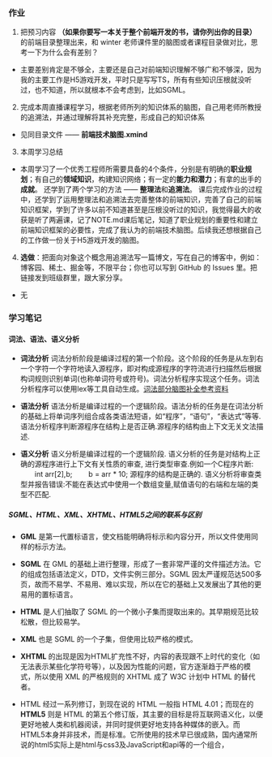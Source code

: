 ### 作业

1. 把预习内容 **（如果你要写一本关于整个前端开发的书，请你列出你的目录）** 的前端目录整理出来，和 winter 老师课件里的脑图或者课程目录做对比，思考一下为什么会有差别？

- 主要差别肯定是不够全，主要还是自己对前端知识理解不够广和不够深，因为我的主要工作是H5游戏开发，平时只是写写TS，所有有些知识压根就没听过，也不知道，所以就根本不会考虑到，比如SGML。

2. 完成本周直播课程学习，根据老师所列的知识体系的脑图，自己用老师所教授的追溯法，并通过理解将其补充完整，形成自己的知识体系

- 见同目录文件 —— **前端技术脑图.xmind**

3. 本周学习总结

- 本周学习了一个优秀工程师所需要具备的4个条件，分别是有明确的**职业规划**；有自己的**领域知识**，构建知识网络；有一定的**能力和潜力**；有拿的出手的**成就**。
还学到了两个学习的方法 —— **整理法**和**追溯法**。
课后完成作业的过程中，还学到了运用整理法和追溯法去完善整体的前端知识，完善了自己的前端知识框架，学到了许多以前不知道甚至是压根没听过的知识，我觉得最大的收获是听了两遍课，记了NOTE.md课后笔记，知道了职业规划的重要性和建立前端知识框架的必要性，完成了我认为的前端技术脑图。后续我还想根据自己的工作做一份关于H5游戏开发的脑图。

4. **选做**：把面向对象这个概念用追溯法写一篇博文，写在自己的博客中，例如：博客园、稀土、掘金等，不限平台；你也可以写到 GitHub 的 Issues 里。把链接发到班级群里，跟大家分享。

- 无

### 学习笔记

#### 词法、语法、语义分析

- **词法分析**
词法分析阶段是编译过程的第一个阶段。这个阶段的任务是从左到右一个字符一个字符地读入源程序，即对构成源程序的字符流进行扫描然后根据构词规则识别单词(也称单词符号或符号)。词法分析程序实现这个任务。词法分析程序可以使用lex等工具自动生成。[词法部分脑图补全参考资料](https://www.w3.org/html/ig/zh/wiki/ES5/%E9%99%84%E5%BD%95)

- **语法分析**
语法分析是编译过程的一个逻辑阶段。语法分析的任务是在词法分析的基础上将单词序列组合成各类语法短语，如“程序”，“语句”，“表达式”等等.语法分析程序判断源程序在结构上是否正确.源程序的结构由上下文无关文法描述.

- **语义分析**
语义分析是编译过程的一个逻辑阶段. 语义分析的任务是对结构上正确的源程序进行上下文有关性质的审查, 进行类型审查.例如一个C程序片断:
　　int arr[2],b;
　　b = arr * 10;
源程序的结构是正确的.
语义分析将审查类型并报告错误:不能在表达式中使用一个数组变量,赋值语句的右端和左端的类型不匹配.

##### SGML、HTML、XML、XHTML、HTML5之间的联系与区别

- **GML** 是第一代置标语言，使文档能明确将标示和内容分开，所以文件使用同样的标示方法。

- **SGML** 在 GML 的基础上进行整理，形成了一套非常严谨的文件描述方法。它的组成包括语法定义，DTD，文件实例三部分。SGML 因太严谨规范达500多页，故而不易学、不易用、难以实现，所以在它的基础上又发展出了其他的更易用的置标语言。

- **HTML** 是人们抽取了 SGML 的一个微小子集而提取出来的。其早期规范比较松散，但比较易学。

- **XML** 也是 SGML 的一个子集，但使用比较严格的模式。

- **XHTML** 的出现是因为HTML扩充性不好，内容的表现跟不上时代的变化（如无法表示某些化学符号等），以及因为性能的问题，官方逐渐趋于严格的模式，所以使用 XML 的严格规则的 XHTML 成了 W3C 计划中 HTML 的替代者。

- HTML 经过一系列修订，到现在说的 HTML 一般指 HTML 4.01；而现在的 **HTML5** 则是 HTML 的第五个修订版，其主要的目标是将互联网语义化，以便更好地被人类和机器阅读，并同时提供更好地支持各种媒体的嵌入。而HTML5本身并非技术，而是标准。它所使用的技术早已很成熟，国内通常所说的html5实际上是html与css3及JavaScript和api等的一个组合，
